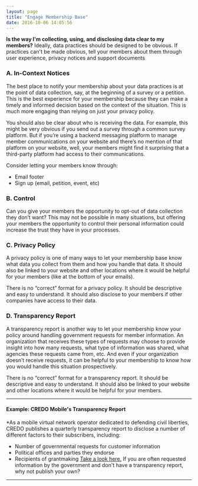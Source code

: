 ```yaml
---
layout: page
title: "Engage Membership Base"
date: 2016-10-06 14:05:56
---
```


**Is the way I'm collecting, using, and disclosing data clear to my members?** Ideally, data practices should be designed to be obvious. If practices can't be made obvious, tell your members about them through user experience, privacy notices and support documents

### A. In-Context Notices
The best place to notify your membership about your data practices is at the point of data collection, say, at the beginning of a survey or a petition. This is the best experience for your membership because they can make a timely and informed decision based on the context of the situation.  This is much more engaging than relying on just your privacy policy.   

You should also be clear about who is receiving the data.  For example, this might be very obvious if you send out a survey through a common survey platform.  But if you’re using a backend messaging platform to manage member communications on your website and there’s no mention of that platform on your website, well, your members might find it surprising that a third-party platform had access to their communications. 

Consider letting your members know through:
- Email footer
- Sign up (email, petition, event, etc)

### B. Control
Can you give your members the opportunity to opt-out of data collection they don’t want? This may not be possible in many situations, but offering your members the opportunity to control their personal information could increase the trust they have in your processes.

### C. Privacy Policy
A privacy policy is one of many ways to let your membership base know what data you collect from them and how you handle that data. It should also be linked to your website and other locations where it would be helpful for your members (like at the bottom of your emails).   

There is no “correct” format for a privacy policy.  It should be descriptive and easy to understand.  It should also disclose to your members if other companies have access to their data.  

### D. Transparency Report 
A transparency report is another way to let your membership know your policy around handling government requests for member information.  An organization that receives these types of requests may choose to provide insight into how many requests, what type of information was shared, what agencies these requests came from, etc.  And even if your organization doesn’t receive requests, it can be helpful to your membership to know how you would handle this situation prospectively.

There is no “correct” format for a transparency report.  It should be descriptive and easy to understand.  It should also be linked to your website and other locations where it would be helpful for your members. 

---

#### Example: CREDO Mobile's Transparency Report
*As a mobile virtual network operator dedicated to defending civil liberties, CREDO publishes a quarterly transparency report to disclose a number of different factors to their subscribers, including:
- Number of governmental requests for customer information 
- Political offices and parties they endorse
- Recipients of grantmaking
[Take a look here.](http://www.credomobile.com/transparency) If you are often requested information by the government and don't have a transparency report, why not publish your own?

---

